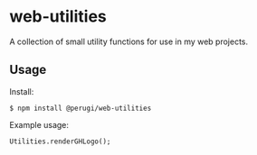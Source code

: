 # web-utilities

A collection of small utility functions for use in my web projects.

## Usage

Install:

```
$ npm install @perugi/web-utilities
```

Example usage:

```
Utilities.renderGHLogo();
```
